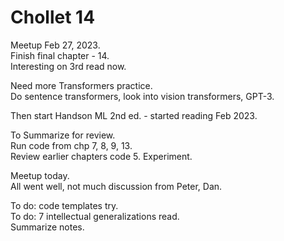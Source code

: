 # Chollet 14  

Meetup Feb 27, 2023.  
Finish final chapter - 14.  
Interesting on 3rd read now.  

Need more Transformers practice.  
Do sentence transformers, look into vision transformers, GPT-3.  

Then start Handson ML 2nd ed. - started reading Feb 2023.    

To Summarize for review.  
Run code from chp 7, 8, 9, 13.  
Review earlier chapters code 5. Experiment.  

Meetup today.  
All went well, not much discussion from Peter, Dan.  

To do: code templates try.  
To do: 7 intellectual generalizations read.  
Summarize notes.  

